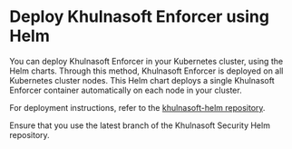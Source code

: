 # Deploy Khulnasoft Enforcer using Helm

You can deploy Khulnasoft Enforcer in your Kubernetes cluster, using the Helm charts. Through this method, Khulnasoft Enforcer is deployed on all Kubernetes cluster nodes. This Helm chart deploys a single Khulnasoft Enforcer container automatically on each node in your cluster. 

For deployment instructions, refer to the [khulnasoft-helm repository](https://github.com/khulnasoft-lab/khulnasoft-helm/tree/2022.4/enforcer#installing-the-chart).

Ensure that you use the latest branch of the Khulnasoft Security Helm repository.